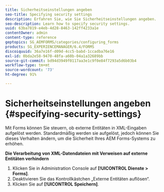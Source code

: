 ```yaml
---
title: Sicherheitseinstellungen angeben
seo-title: Specifying security settings
description: Erfahren Sie, wie Sie Sicherheitseinstellungen angeben.
seo-description: Learn how to specify security settings.
uuid: 63ba7819-e4eb-4d28-8463-142ff4233a1e
contentOwner: admin
content-type: reference
geptopics: SG_AEMFORMS/categories/configuring_forms
products: SG_EXPERIENCEMANAGER/6.4/FORMS
discoiquuid: 36a7e16f-d09d-4cc5-babd-1ccadba76e16
exl-id: 0bda2e58-9470-48fa-a60b-04a1a32689bb
source-git-commit: bd94d3949f0117aa3e1c9f0e84f7293a5d6b03b4
workflow-type: tm+mt
source-wordcount: '73'
ht-degree: 91%

---
```


# Sicherheitseinstellungen angeben {#specifying-security-settings}

Mit Forms können Sie steuern, ob externe Entitäten in XML-Eingaben aufgelöst werden. Standardmäßig werden sie aufgelöst, jedoch können Sie dieses Verhalten ändern, um die Sicherheit Ihres AEM Forms-Systems zu erhöhen.

**Die Verarbeitung von XML-Datendateien mit Verweisen auf externe Entitäten verhindern**

1. Klicken Sie in Administration Console auf **[!UICONTROL Dienste > Forms]**.
1. Deaktivieren Sie das Kontrollkästchen „Externe Entitäten auflösen“.
1. Klicken Sie auf **[!UICONTROL Speichern]**.
